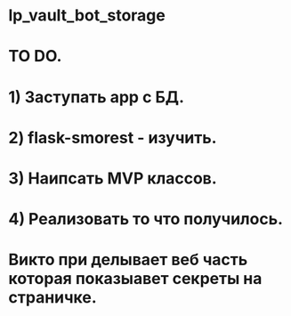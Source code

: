 # lp_vault_bot_storage

# TO DO.
# 1) Заступать app с БД.
# 2) flask-smorest - изучить.
# 3) Наипсать MVP классов.
# 4) Реализовать то что получилось.


# Викто при делывает веб часть которая показыавет секреты на страничке.

